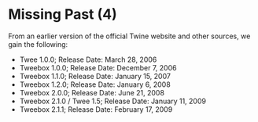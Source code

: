 # Missing Past (4)

From an earlier version of the official Twine website and other sources, we gain the following:

* Twee 1.0.0; Release Date: March 28, 2006
* Tweebox 1.0.0; Release Date: December 7, 2006
* Tweebox 1.1.0; Release Date: January 15, 2007
* Tweebox 1.2.0; Release Date: January 6, 2008
* Tweebox 2.0.0; Release Date: June 21, 2008
* Tweebox 2.1.0 / Twee 1.5; Release Date: January 11, 2009
* Tweebox 2.1.1; Release Date: February 17, 2009
